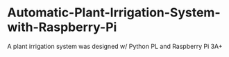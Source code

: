 # Automatic-Plant-Irrigation-System-with-Raspberry-Pi
A plant irrigation system was designed w/ Python PL and Raspberry Pi 3A+
